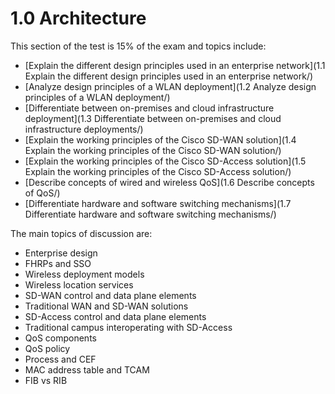 # 1.0 Architecture

This section of the test is 15% of the exam and topics include:

 - [Explain the different design principles used in an enterprise network](1.1 Explain the different design principles used in an enterprise network/)
 - [Analyze design principles of a WLAN deployment](1.2 Analyze design principles of a WLAN deployment/)
 - [Differentiate between on-premises and cloud infrastructure deployment](1.3 Differentiate between on-premises and cloud infrastructure deployments/)
 - [Explain the working principles of the Cisco SD-WAN solution](1.4 Explain the working principles of the Cisco SD-WAN solution/)
 - [Explain the working principles of the Cisco SD-Access solution](1.5 Explain the working principles of the Cisco SD-Access solution/)
 - [Describe concepts of wired and wireless QoS](1.6 Describe concepts of QoS/)
 - [Differentiate hardware and software switching mechanisms](1.7 Differentiate hardware and software switching mechanisms/)

The main topics of discussion are:

 - Enterprise design
 - FHRPs and SSO
 - Wireless deployment models
 - Wireless location services
 - SD-WAN control and data plane elements
 - Traditional WAN and SD-WAN solutions
 - SD-Access control and data plane elements
 - Traditional campus interoperating with SD-Access
 - QoS components
 - QoS policy
 - Process and CEF
 - MAC address table and TCAM
 - FIB vs RIB
